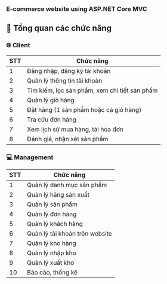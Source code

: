 ### E-commerce website using ASP.NET Core MVC
## :page_with_curl: Tổng quan các chức năng
### :globe_with_meridians: Client
| STT | Chức năng |
| -- | -- |
| 1 | Đăng nhập, đăng ký tài khoản |
| 2 | Quản lý thông tin tài khoản |
| 3 | Tìm kiếm, lọc sản phẩm, xem chi tiết sản phẩm |
| 4 | Quản lý giỏ hàng |
| 5 | Đặt hàng (1 sản phẩm hoặc cả giỏ hàng) |
| 6 | Tra cứu đơn hàng |
| 7 | Xem lịch sử mua hàng, tải hóa đơn |
| 8 | Đánh giá, nhận xét sản phẩm |

### :computer: Management
| STT | Chức năng |
| -- | -- |
| 1 | Quản lý danh mục sản phẩm |
| 2 | Quản lý hãng sản xuất |
| 3 | Quản lý sản phẩm |
| 4 | Quản lý đơn hàng |
| 5 | Quản lý khách hàng |
| 6 | Quản lý tài khoản trên website |
| 7 | Quản lý kho hàng |
| 8 | Quản lý nhập kho |
| 9 | Quản lý xuất kho |
| 10 | Báo cáo, thống kê |
